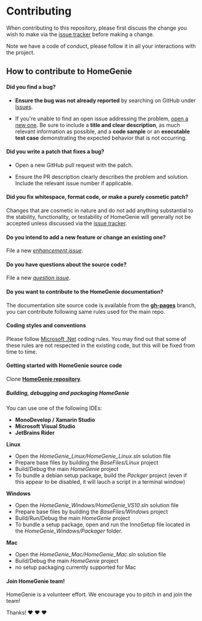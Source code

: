 # Contributing

When contributing to this repository, please first discuss the change you wish to make via the
[issue tracker](https://github.com/genielabs/HomeGenie/issues) before making a change.

Note we have a code of conduct, please follow it in all your interactions with the project.

## How to contribute to HomeGenie

#### **Did you find a bug?**

* **Ensure the bug was not already reported** by searching on GitHub under [Issues](https://github.com/genielabs/HomeGenie/issues).

* If you're unable to find an open issue addressing the problem, [open a new one](https://github.com/genielabs/HomeGenie/issues/new).
Be sure to include a **title and clear description**, as much relevant information as possible, and a **code sample**
or an **executable test case** demonstrating the expected behavior that is not occurring.

#### **Did you write a patch that fixes a bug?**

* Open a new GitHub pull request with the patch.

* Ensure the PR description clearly describes the problem and solution.
Include the relevant issue number if applicable.

#### **Did you fix whitespace, format code, or make a purely cosmetic patch?**

Changes that are cosmetic in nature and do not add anything substantial to the stability, functionality,
or testability of HomeGenie will generally not be accepted unless discussed via the [issue tracker](https://github.com/genielabs/HomeGenie/issues).

#### **Do you intend to add a new feature or change an existing one?**

File a new *[enhancement issue](https://github.com/genielabs/HomeGenie/issues/new?labels=enhancement)*.

#### **Do you have questions about the source code?**

File a new *[question issue](https://github.com/genielabs/HomeGenie/issues/new?labels=question)*.

#### **Do you want to contribute to the HomeGenie documentation?**

The documentation site source code is available from the **[gh-pages](https://github.com/genielabs/HomeGenie/tree/gh-pages)** branch, you can
contribute following same rules used for the main repo.

#### **Coding styles and conventions**

Please follow [Microsoft .Net](https://docs.microsoft.com/dotnet/csharp/programming-guide/inside-a-program/coding-conventions) coding rules.
You may find out that some of these rules are not respected in the existing code,
but this will be fixed from time to time.

#### **Getting started with HomeGenie source code**

Clone [**HomeGenie repository**](https://github.com/genielabs/HomeGenie).

##### Building, debugging and packaging HomeGenie

You can use one of the following IDEs:

- **MonoDevelop / Xamarin Studio**
- **Microsoft Visual Studio**
- **JetBrains Rider**

**Linux**
- Open the *HomeGenie_Linux/HomeGenie_Linux.sln* solution file
- Prepare base files by building the *BaseFiles/Linux* project
- Build/Debug the main *HomeGenie* project
- To bundle a debian setup package, build the *Packger* project (even if this appear to be disabled, it will lauch a script in a terminal window)

**Windows**
- Open the *HomeGenie_Windows/HomeGenie_VS10.sln* solution file
- Prepare base files by building the *BaseFiles/Windows* project
- Build/Run/Debug the main *HomeGenie* project
- To bundle a setup package, open and run the InnoSetup file located in the *HomeGenie_Windows/Packager* folder.

**Mac**
- Open the *HomeGenie_Mac/HomeGenie_Mac.sln* solution file
- Build/Debug the main *HomeGenie* project
- no setup packaging currently supported for Mac


#### Join HomeGenie team!

HomeGenie is a volunteer effort. We encourage you to pitch in and join the team!

Thanks! :heart: :heart: :heart:

